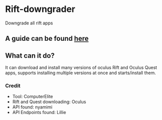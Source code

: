 # Rift-downgrader
Downgrade all rift apps

## A guide can be found [here](https://computerelite.github.io/tools/Oculus/OculusDowngraderGuide.html)

## What can it do?
It can download and install many versions of oculus Rift and Oculus Quest apps, supports installing multiple versions at once and starts/install them.

### Credit
- Tool: ComputerElite
- Rift and Quest downloading: Oculus
- API found: nyamimi
- API Endpoints found: Lillie
